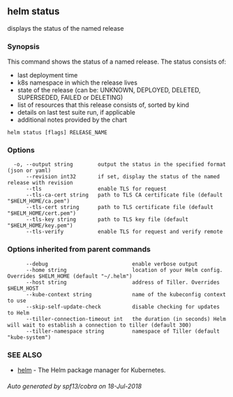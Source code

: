 ## helm status

displays the status of the named release

### Synopsis



This command shows the status of a named release.
The status consists of:
- last deployment time
- k8s namespace in which the release lives
- state of the release (can be: UNKNOWN, DEPLOYED, DELETED, SUPERSEDED, FAILED or DELETING)
- list of resources that this release consists of, sorted by kind
- details on last test suite run, if applicable
- additional notes provided by the chart


```
helm status [flags] RELEASE_NAME
```

### Options

```
  -o, --output string        output the status in the specified format (json or yaml)
      --revision int32       if set, display the status of the named release with revision
      --tls                  enable TLS for request
      --tls-ca-cert string   path to TLS CA certificate file (default "$HELM_HOME/ca.pem")
      --tls-cert string      path to TLS certificate file (default "$HELM_HOME/cert.pem")
      --tls-key string       path to TLS key file (default "$HELM_HOME/key.pem")
      --tls-verify           enable TLS for request and verify remote
```

### Options inherited from parent commands

```
      --debug                           enable verbose output
      --home string                     location of your Helm config. Overrides $HELM_HOME (default "~/.helm")
      --host string                     address of Tiller. Overrides $HELM_HOST
      --kube-context string             name of the kubeconfig context to use
      --skip-self-update-check          disable checking for updates to Helm
      --tiller-connection-timeout int   the duration (in seconds) Helm will wait to establish a connection to tiller (default 300)
      --tiller-namespace string         namespace of Tiller (default "kube-system")
```

### SEE ALSO
* [helm](helm.md)	 - The Helm package manager for Kubernetes.

###### Auto generated by spf13/cobra on 18-Jul-2018
